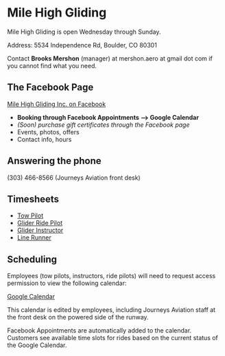 # Mile High Gliding

Mile High Gliding is open Wednesday through Sunday.

Address: 5534 Independence Rd, Boulder, CO 80301

Contact **Brooks Mershon** (manager) at mershon.aero at gmail dot com if you cannot find what you need.

## The Facebook Page

[Mile High Gliding Inc. on Facebook](https://www.facebook.com/milehighglidinginc/)

- **Booking through Facebook Appointments --> Google Calendar**
- *(Soon) purchase gift certificates through the Facebook page*
- Events, photos, offers
- Contact info, hours

## Answering the phone

(303) 466-8566 (Journeys Aviation front desk)

## Timesheets

- [Tow Pilot](https://goo.gl/forms/ReRyA6Uo914Z9o3E3)
- [Glider Ride Pilot]()
- [Glider Instructor]()
- [Line Runner]()

## Scheduling

Employees (tow pilots, instructors, ride pilots) will need to request access permission to view the following calendar:

[Google Calendar](https://calendar.google.com/calendar/b/2?cid=Ym91bGRlcmdsaWRpbmdAZ21haWwuY29t)

This calendar is edited by employees, including Journeys Aviation staff at the front desk on the powered side of the runway.

Facebook Appointments are automatically added to the calendar. Customers see available time slots for rides based on the current status of the Google Calendar.
